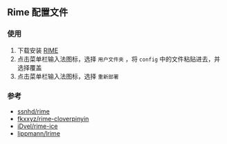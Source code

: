 ## Rime 配置文件

### 使用

1. 下载安装 [RIME](https://rime.im/)
2. 点击菜单栏输入法图标，选择 `用户文件夹` ，将 `config` 中的文件粘贴进去，并选择覆盖
3. 点击菜单栏输入法图标，选择 `重新部署`

### 参考

- [ssnhd/rime](https://github.com/ssnhd/rime)
- [fkxxyz/rime-cloverpinyin](https://github.com/fkxxyz/rime-cloverpinyin)
- [iDvel/rime-ice](https://github.com/iDvel/rime-ice)
- [lippmann/lrime](https://github.com/lippmann/lrime)
